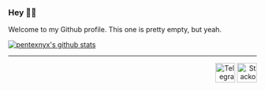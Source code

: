 ### Hey ✌🏻
Welcome to my Github profile. This one is pretty empty, but yeah.


<!--
**PXNX/PXNX** is a ✨ _special_ ✨ repository because its `README.md` (this file) appears on your GitHub profile.

Here are some ideas to get you started:

- 🔭 I’m currently working on ...
- 🌱 I’m currently learning ...
- 👯 I’m looking to collaborate on ...
- 🤔 I’m looking for help with ...
- 💬 Ask me about ...
- 📫 How to reach me: ...
- 😄 Pronouns: ...
- ⚡ Fun fact: ...
-->

[![pentexnyx's github stats](https://github-readme-stats.vercel.app/api?username=PXNX)](https://github.com/PXNX)  



---
<p align="right">
  <a href="https://t.me/pentexnyx"><img alt="Telegram icon" width="40px" src="https://upload.wikimedia.org/wikipedia/commons/thumb/8/82/Telegram_logo.svg/600px-Telegram_logo.svg.png"/></a>   <a href="https://stackoverflow.com/users/10905230/pentexnyx"><img alt="Stackoverflow icon" width="40px" src="https://image.flaticon.com/icons/png/512/2111/2111628.png"/></a>
</p>

